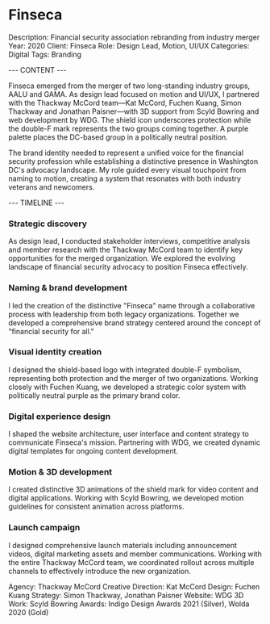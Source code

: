 # Finseca

Description: Financial security association rebranding from industry merger
Year: 2020
Client: Finseca
Role: Design Lead, Motion, UI/UX
Categories: Digital
Tags: Branding

--- CONTENT ---

Finseca emerged from the merger of two long-standing industry groups, AALU and GAMA. As design lead focused on motion and UI/UX, I partnered with the Thackway McCord team—Kat McCord, Fuchen Kuang, Simon Thackway and Jonathan Paisner—with 3D support from Scyld Bowring and web development by WDG. The shield icon underscores protection while the double-F mark represents the two groups coming together. A purple palette places the DC-based group in a politically neutral position.

The brand identity needed to represent a unified voice for the financial security profession while establishing a distinctive presence in Washington DC's advocacy landscape. My role guided every visual touchpoint from naming to motion, creating a system that resonates with both industry veterans and newcomers.

--- TIMELINE ---

### Strategic discovery
As design lead, I conducted stakeholder interviews, competitive analysis and member research with the Thackway McCord team to identify key opportunities for the merged organization. We explored the evolving landscape of financial security advocacy to position Finseca effectively.

### Naming & brand development
I led the creation of the distinctive "Finseca" name through a collaborative process with leadership from both legacy organizations. Together we developed a comprehensive brand strategy centered around the concept of "financial security for all."

### Visual identity creation
I designed the shield-based logo with integrated double-F symbolism, representing both protection and the merger of two organizations. Working closely with Fuchen Kuang, we developed a strategic color system with politically neutral purple as the primary brand color.

### Digital experience design
I shaped the website architecture, user interface and content strategy to communicate Finseca's mission. Partnering with WDG, we created dynamic digital templates for ongoing content development.

### Motion & 3D development
I created distinctive 3D animations of the shield mark for video content and digital applications. Working with Scyld Bowring, we developed motion guidelines for consistent animation across platforms.

### Launch campaign
I designed comprehensive launch materials including announcement videos, digital marketing assets and member communications. Working with the entire Thackway McCord team, we coordinated rollout across multiple channels to effectively introduce the new organization.

Agency: Thackway McCord
Creative Direction: Kat McCord
Design: Fuchen Kuang
Strategy: Simon Thackway, Jonathan Paisner
Website: WDG
3D Work: Scyld Bowring
Awards: Indigo Design Awards 2021 (Silver), Wolda 2020 (Gold)
